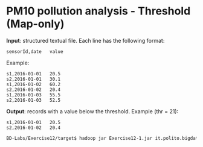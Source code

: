 # PM10 pollution analysis - Threshold (Map-only)

**Input**: structured textual file. Each line has the following format:

    sensorId,date   value

Example:

    s1,2016-01-01	20.5
    s2,2016-01-01	30.1
    s1,2016-01-02	60.2
    s2,2016-01-02	20.4
    s1,2016-01-03	55.5
    s2,2016-01-03	52.5

**Output**: records with a value below the threshold. Example (thr = 21):

    s1,2016-01-01	20.5
    s2,2016-01-02	20.4

```sh
BD-Labs/Exercise12/target$ hadoop jar Exercise12-1.jar it.polito.bigdata.hadoop.E12Driver 1 ./in/ ./out/ 50
```
